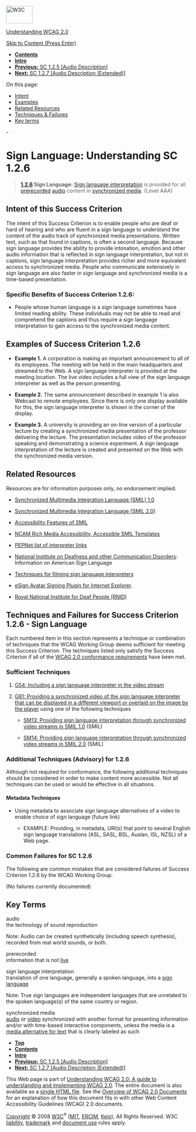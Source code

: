 [<img src="http://www.w3.org/Icons/w3c_home" alt="W3C" width="72" height="48" />](http://www.w3.org/)

[Understanding WCAG 2.0](http://www.w3.org/TR/2008/WD-UNDERSTANDING-WCAG20-20081103/)

[Skip to Content (Press Enter)](#maincontent)

<span id="top"></span>

-   **[Contents](http://www.w3.org/TR/2008/WD-UNDERSTANDING-WCAG20-20081103/#contents "Table of Contents")**
-   **[Intro](intro.html "Introduction to Understanding WCAG 2.0")**
-   [**Previous:** SC 1.2.5 \[Audio Description\]](media-equiv-audio-desc-only.html "Understanding SC  1.2.5 [Audio Description]")
-   [**Next:** SC 1.2.7 \[Audio Description (Extended)\]](media-equiv-extended-ad.html "Understanding SC  1.2.7 [Audio Description (Extended)]")

On this page:

-   [Intent](#media-equiv-sign-intent-head)
-   [Examples](#media-equiv-sign-examples-head)
-   [Related Resources](#media-equiv-sign-resources-head)
-   [Techniques & Failures](#media-equiv-sign-techniques-head)
-   [Key terms](#key-terms)

<span id="maincontent">-</span>

<span id="media-equiv-sign"></span> **Sign Language**<span class="screenreader">:</span> Understanding SC 1.2.6
===============================================================================================================

> **[1.2.6](http://www.w3.org/TR/2008/PR-WCAG20-20081103/#media-equiv-sign) Sign Language:** <a href="#sign-languageinterpdef" class="termref">Sign language interpretation</a> is provided for all <a href="#prerecordeddef" class="termref">prerecorded</a> <a href="#audiodef" class="termref">audio</a> content in <a href="#synchronizedmediadef" class="termref">synchronized media</a>. (Level AAA)

Intent of this Success Criterion
--------------------------------

The intent of this Success Criterion is to enable people who are deaf or hard of hearing and who are fluent in a sign language to understand the content of the audio track of synchronized media presentations. Written text, such as that found in captions, is often a second language. Because sign language provides the ability to provide intonation, emotion and other audio information that is reflected in sign language interpretation, but not in captions, sign language interpretation provides richer and more equivalent access to synchronized media. People who communicate extensively in sign language are also faster in sign language and synchronized media is a time-based presentation.

### Specific Benefits of Success Criterion 1.2.6:

-   People whose human language is a sign language sometimes have limited reading ability. These individuals may not be able to read and comprehend the captions and thus require a sign language interpretation to gain access to the synchronized media content.

Examples of Success Criterion 1.2.6
-----------------------------------

-   **Example 1.** A corporation is making an important announcement to all of its employees. The meeting will be held in the main headquarters and streamed to the Web. A sign language interpreter is provided at the meeting location. The live video includes a full view of the sign language interpreter as well as the person presenting.

-   **Example 2.** The same announcement described in example 1 is also Webcast to remote employees. Since there is only one display available for this, the sign language interpreter is shown in the corner of the display.

-   **Example 3.** A university is providing an on-line version of a particular lecture by creating a synchronized media presentation of the professor delivering the lecture. The presentation includes video of the professor speaking and demonstrating a science experiment. A sign language interpretation of the lecture is created and presented on the Web with the synchronized media version.

Related Resources
-----------------

Resources are for information purposes only, no endorsement implied.

-   [Synchronized Multimedia Integration Language (SMIL) 1.0](http://www.w3.org/TR/REC-smil/)

-   [Synchronized Multimedia Integration Language (SMIL 2.0)](http://www.w3.org/TR/SMIL/)

-   [Accessibility Features of SMIL](http://www.w3.org/TR/SMIL-access/)

-   [NCAM Rich Media Accessibility, Accessible SMIL Templates](http://ncam.wgbh.org/richmedia/tutorials/smiltemplates.html)

-   [PEPNet list of interpreter links](http://pdc.pepnet.org/Links/int.asp)

-   [National Institute on Deafness and other Communication Disorders](http://www.nidcd.nih.gov/health/hearing/asl.asp): Information on American Sign Language

-   [Techniques for filming sign language interpreters](http://www.sign-lang.uni-hamburg.de/SigningBooks/SBRC/Grid/d71/guide12.htm)

-   [eSign Avatar Signing Plugin for Internet Explorer](http://www.sys-consulting.co.uk/downloads/esign/).

-   [Royal National Institute for Deaf People (RNID)](http://www.rnid.org.uk/)

Techniques and Failures for Success Criterion 1.2.6 - Sign Language
-------------------------------------------------------------------

Each numbered item in this section represents a technique or combination of techniques that the WCAG Working Group deems sufficient for meeting this Success Criterion. The techniques listed only satisfy the Success Criterion if all of the [WCAG 2.0 conformance requirements](http://www.w3.org/TR/2008/PR-WCAG20-20081103/#conformance-reqs) have been met.

### Sufficient Techniques

1.  [G54: Including a sign language interpreter in the video stream](http://www.w3.org/TR/2008/WD-WCAG20-TECHS-20081103/G54)

2.  [G81: Providing a synchronized video of the sign language interpreter that can be displayed in a different viewport or overlaid on the image by the player](http://www.w3.org/TR/2008/WD-WCAG20-TECHS-20081103/G81) using one of the following techniques

    -   [SM13: Providing sign language interpretation through synchronized video streams in SMIL 1.0](http://www.w3.org/TR/2008/WD-WCAG20-TECHS-20081103/SM13) (SMIL)

    -   [SM14: Providing sign language interpretation through synchronized video streams in SMIL 2.0](http://www.w3.org/TR/2008/WD-WCAG20-TECHS-20081103/SM14) (SMIL)

### Additional Techniques (Advisory) for 1.2.6

Although not required for conformance, the following additional techniques should be considered in order to make content more accessible. Not all techniques can be used or would be effective in all situations.

#### <span id="d0e2043"></span> Metadata Techniques

-   Using metadata to associate sign language alternatives of a video to enable choice of sign language (future link)

    -   EXAMPLE: Providing, in metadata, URI(s) that point to several English sign language translations (ASL, SASL, BSL, Auslan, ISL, NZSL) of a Web page.

### Common Failures for SC 1.2.6

The following are common mistakes that are considered failures of Success Criterion 1.2.6 by the WCAG Working Group.

(No failures currently documented)

Key Terms
---------

 <span id="audiodef"></span> audio  
the technology of sound reproduction

Note: Audio can be created synthetically (including speech synthesis), recorded from real world sounds, or both.

 <span id="prerecordeddef"></span> prerecorded  
information that is not <a href="http://www.w3.org/TR/2008/PR-WCAG20-20081103/#livedef" class="termref">live</a>

 <span id="sign-languageinterpdef"></span> sign language interpretation  
translation of one language, generally a spoken language, into a <a href="http://www.w3.org/TR/2008/PR-WCAG20-20081103/#sign-languagedef" class="termref">sign language</a>

Note: True sign languages are independent languages that are unrelated to the spoken language(s) of the same country or region.

 <span id="synchronizedmediadef"></span> synchronized media  
<a href="http://www.w3.org/TR/2008/PR-WCAG20-20081103/#audiodef" class="termref">audio</a> or <a href="http://www.w3.org/TR/2008/PR-WCAG20-20081103/#videodef" class="termref">video</a> synchronized with another format for presenting information and/or with time-based interactive components, unless the media is a <a href="http://www.w3.org/TR/2008/PR-WCAG20-20081103/#multimedia-alt-textdef" class="termref">media alternative for text</a> that is clearly labeled as such

-   **[Top](#top)**
-   **[Contents](http://www.w3.org/TR/2008/WD-UNDERSTANDING-WCAG20-20081103/#contents "Table of Contents")**
-   **[Intro](intro.html "Introduction to Understanding WCAG 2.0")**
-   [**Previous:** SC 1.2.5 \[Audio Description\]](media-equiv-audio-desc-only.html "Understanding SC  1.2.5 [Audio Description]")
-   [**Next:** SC 1.2.7 \[Audio Description (Extended)\]](media-equiv-extended-ad.html "Understanding SC  1.2.7 [Audio Description (Extended)]")

This Web page is part of [Understanding WCAG 2.0: A guide to understanding and implementing WCAG 2.0](http://www.w3.org/TR/2008/WD-UNDERSTANDING-WCAG20-20081103/). The entire document is also available as a [single HTML file](complete.html). See the [Overview of WCAG 2.0 Documents](http://www.w3.org/WAI/intro/wcag20) for an explanation of how this document fits in with other Web Content Accessibility Guidelines (WCAG) 2.0 documents.

[Copyright](http://www.w3.org/Consortium/Legal/ipr-notice#Copyright) © 2008 [W3C](http://www.w3.org/)<sup>®</sup> ([MIT](http://www.csail.mit.edu/), [ERCIM](http://www.ercim.org/), [Keio](http://www.keio.ac.jp/)), All Rights Reserved. W3C [liability](http://www.w3.org/Consortium/Legal/ipr-notice#Legal_Disclaimer), [trademark](http://www.w3.org/Consortium/Legal/ipr-notice#W3C_Trademarks) and [document use](http://www.w3.org/Consortium/Legal/copyright-documents) rules apply.
